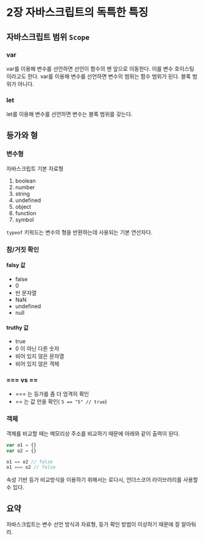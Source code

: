 # 2장 자바스크립트의 독특한 특징

## 자바스크립트 범위 `Scope`

### var
var를 이용해 변수를 선언하면 선언이 함수의 맨 앞으로 이동한다. 이를 변수 호이스팅이라고도 한다.
var를 이용해 변수를 선언하면 변수의 범위는 함수 범위가 된다. 블록 범위가 아니다.

### let
let를 이용해 변수를 선언하면 변수는 블록 범위를 갖는다.

## 등가와 형

### 변수형
자바스크립트 기본 자료형
1. boolean
2. number
3. string
4. undefined
5. object
6. function
7. symbol

`typeof` 키워드는 변수의 형을 반환하는데 사용되는 기본 연산자다.

### 참/거짓 확인
#### falsy 값
- false
- 0
- 빈 문자열
- NaN
- undefined
- null
#### truthy 값
- true
- 0 이 아닌 다른 숫자
- 비어 있지 않은 문자열
- 비어 있지 않은 객체

### === vs ==

- === 는 등가를 좀 더 엄격히 확인
- == 는 값 만을 확인( `5 == "5" // true`)

### 객체
객체를 비교할 때는 메모리상 주소를 비교하기 때문에 아래와 같이 출력이 된다.
```js
var o1 = {}
var o2 = {}

o1 == o2 // false
o1 === o2 // false
```

속성 기반 등가 비교방식을 이용하기 위해서는 로다시, 언더스코어 라이브러리를 사용할 수 있다.

## 요약
자바스크립트는 변수 선언 방식과 자료형, 등가 확인 방법이 이상하기 때문에 잘 알아둬라.
